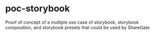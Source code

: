 # poc-storybook
Proof of concept of a multiple use case of storybook, storybook composition, and storybook presets that could be used by ShareGate
